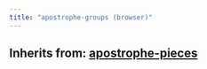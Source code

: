 ```yaml
---
title: "apostrophe-groups (browser)"
---
```

## Inherits from: [apostrophe-pieces](../apostrophe-pieces/browser-apostrophe-pieces.html)

